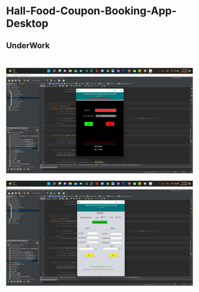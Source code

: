 # Hall-Food-Coupon-Booking-App-Desktop
## UnderWork 

</br>

![Demo](Screenshot%202022-06-17%20151326.png)
</br>
</br>
![Demo](Screenshot%202022-06-17%20151410.png)
